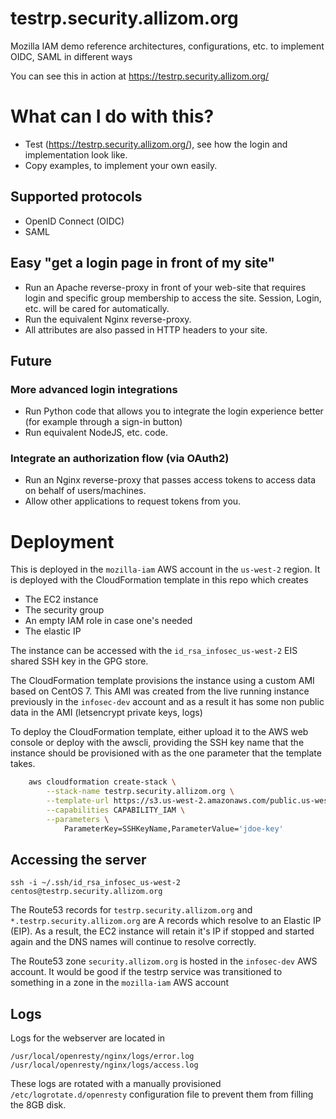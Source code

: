 # testrp.security.allizom.org
Mozilla IAM demo reference architectures, configurations, etc. to implement OIDC, SAML in different ways

You can see this in action at https://testrp.security.allizom.org/

# What can I do with this?

- Test (https://testrp.security.allizom.org/), see how the login and implementation look like.
- Copy examples, to implement your own easily.

## Supported protocols

- OpenID Connect (OIDC)
- SAML

## Easy "get a login page in front of my site"

- Run an Apache reverse-proxy in front of your web-site that requires login and specific group membership to access the site. Session, Login, etc. will be cared for automatically.
- Run the equivalent Nginx reverse-proxy.
- All attributes are also passed in HTTP headers to your site.

## Future
### More advanced login integrations

- Run Python code that allows you to integrate the login experience better (for example through a sign-in button)
- Run equivalent NodeJS, etc. code.

### Integrate an authorization flow (via OAuth2)

- Run an Nginx reverse-proxy that passes access tokens to access data on behalf of users/machines.
- Allow other applications to request tokens from you.

# Deployment

This is deployed in the `mozilla-iam` AWS account in the `us-west-2` region. It
is deployed with the CloudFormation template in this repo which creates
* The EC2 instance
* The security group
* An empty IAM role in case one's needed
* The elastic IP

The instance can be accessed with the `id_rsa_infosec_us-west-2` EIS shared SSH key in the GPG store.

The CloudFormation template provisions the instance using a custom AMI based on
CentOS 7. This AMI was created from the live running instance previously in
the `infosec-dev` account and as a result it has some non public data in the AMI
(letsencrypt private keys, logs)

To deploy the CloudFormation template, either upload it to the AWS web console
or deploy with the awscli, providing the SSH key name that the instance should
be provisioned with as the one parameter that the template takes.

```bash
    aws cloudformation create-stack \
        --stack-name testrp.security.allizom.org \
        --template-url https://s3.us-west-2.amazonaws.com/public.us-west-2.iam.mozilla.com/testrp/92b69a50c761826ed71d2447912f637c319ea3c0/testrp.92b69a50c761826ed71d2447912f637c319ea3c0.yaml \
        --capabilities CAPABILITY_IAM \
        --parameters \
            ParameterKey=SSHKeyName,ParameterValue='jdoe-key'
 ```

## Accessing the server

`ssh -i ~/.ssh/id_rsa_infosec_us-west-2 centos@testrp.security.allizom.org`

The Route53 records for `testrp.security.allizom.org` and `*.testrp.security.allizom.org` 
are A records which resolve to an Elastic IP (EIP). As a result, the EC2 instance
will retain it's IP if stopped and started again and the DNS names will continue
to resolve correctly.

The Route53 zone `security.allizom.org` is hosted in the `infosec-dev` AWS account.
It would be good if the testrp service was transitioned to something in a zone
in the `mozilla-iam` AWS account

## Logs

Logs for the webserver are located in

`/usr/local/openresty/nginx/logs/error.log`
`/usr/local/openresty/nginx/logs/access.log`

These logs are rotated with a manually provisioned `/etc/logrotate.d/openresty`
configuration file to prevent them from filling the 8GB disk.
